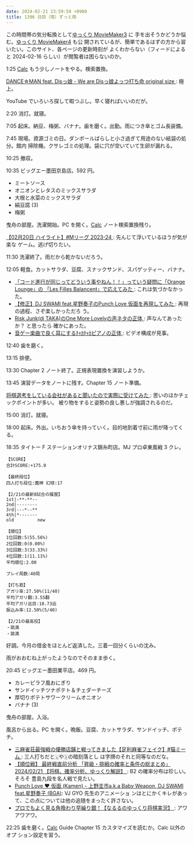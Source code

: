```yaml
---
date: 2024-02-21 23:59:59 +0900
title: 1396 日目（雨）ずっと雨
---
```


この時間帯の気分転換として[ゆっくり MovieMaker3](https://manjubox.net/ymm3/) に
手を出そうかどうか悩む。[ゆっくり MovieMaker4](https://manjubox.net/ymm4/) も公
開されているが、簡単であるはずの方から習いたい。このサイト、各ページの更新時刻が
よくわからない（フィードによると 2024-02-16 らしい）が閲覧者は困らないのか。

1:25 [Calc] もう少しノートをやる。検索置換。

[DANCE☆MAN feat. Disっ娘 - We are Disっ娘よっつ打ち命 original size
](https://www.youtube.com/watch?v=HyQGNu1M4Bs): 極上。

YouTube でいろいろ探して暇つぶし。早く寝ればいいのだが。

2:20 消灯。就寝。

7:05 起床。納豆、梅粥、バナナ。歯を磨く。出勤。雨につき傘とゴム長装備。

7:45 現場。資源ゴミの日。ダンボールばらしと小さ過ぎて用途のない紙袋の処分。館内
掃除機。クサレゴミの処理。袋に穴が空いていて生卵が漏れる。

10:25 撤収。

10:35 ビッグエー墨田京島店。592 円。

* ミートソース
* オニオンとレタスのミックスサラダ
* 大根と水菜のミックスサラダ
* 絹豆腐 (3)
* 梅粥

曳舟の部屋。洗濯開始。PC を開く。[Calc] ノート検索置換残り。

[【02月20日 ハイライト】#Mリーグ 2023-24
](https://www.youtube.com/watch?v=YNsGtyoggKA): 先んじて浮いているほうが気が楽な
ゲーム。逃げ切りたい。

11:30 洗濯終了。雨だから乾かないだろう。

12:05 軽食。カットサラダ、豆腐、スナックサンド、スパゲッティー、バナナ。

* [「コード進行が同じってどういう事やねん！！」っていう疑問に「Orange Lounge」の
  「Les Filles Balancent」で応えてみた
  ](https://www.youtube.com/watch?v=RKgsBw4aqqk): これは気づかなかった。
* [【修正】DJ SWAMI feat.星野奏子のPunch Love 仮面を再現してみた
  ](https://www.youtube.com/watch?v=8dFFOchsSSQ): 再現の過程、さぞ楽しかっただろ
  う。
* [Risk Junk(dj TAKA)のOne More Lovelyの声ネタの正体
  ](https://www.youtube.com/watch?v=wZPHgr58SCI): 声なんてあったか？ と思ったら
  確かにあった。
* [音ゲー楽曲で良く耳にするﾁｬｶﾁｬｶピアノの正体
  ](https://www.youtube.com/watch?v=Vp1ywNQgKWQ): ビデオ構成が見事。

12:40 歯を磨く。

13:15 排便。

13:30 Chapter 2 ノート終了。正規表現置換を演習しようか。

13:45 演習データをノートに残す。Chapter 15 ノート準備。

[将棋選考をしている会社があると聞いたので実際に受けてみた
](https://www.youtube.com/watch?v=74pH6G-B5wQ): 思いのほかチェックポイントが多い。
被り物をすると姿勢の良し悪しが強調されるのだ。

15:00 消灯。就寝。

18:00 起床。外出。いちおう傘を持っていく。目的地到着寸前に雨が降ってくる。

18:35 タイトー F ステーションオリナス錦糸町店。MJ プロ卓東風戦 3 クレ。

```text
【SCORE】
合計SCORE:+175.0

【最終段位】
四人打ち段位:魔神 幻球:17

【2/21の最新8試合の履歴】
1st|-**-**--
2nd|--------
3rd|---*--**
4th|*-------
old         new

【順位】
1位回数:5(55.56%)
2位回数:0(0.00%)
3位回数:3(33.33%)
4位回数:1(11.11%)
平均順位:2.00

プレイ局数:40局

【打ち筋】
アガリ率:27.50%(11/40)
平均アガリ翻:3.55翻
平均アガリ巡目:10.73巡
振込み率:12.50%(5/40)

【2/21の最高役】
・跳満
・跳満
```

好調。今月の借金をほとんど返済した。三着一回分くらいの沈み。

雨がおおむね上がったようなのでそのまま歩く。

20:45 ビッグエー墨田業平店。469 円。

* カレーピラフ風おにぎり
* サンドイッチツナポテト＆チェダーチーズ
* 厚切りポテトサワークリームオニオン
* バナナ (3)

曳舟の部屋。入浴。

風呂から出る。PC を開く。晩飯。豆腐、カットサラダ、サンドイッチ、ポテチ。

* [三麻雀荘最強戦の優勝店舗と戦ってきました【足利麻雀フェイク】#猫ミーム
  ](https://www.youtube.com/watch?v=vYIMzUJZAw0): 三人打ちだと🀇や🀏の暗刻落とし
  は字牌のそれと同等なのだな。
* [【順位戦】 最終戦直前分析 「昇級・挑戦の確率と条件の総まとめ」 2024/02/21
  【将棋、確率分析、ゆっくり解説】
  ](https://www.youtube.com/watch?v=le5tQ6JsQws): B2 の確率分布は珍しい。そろそ
  豊島九段を名人戦で見たい。
* [Punch Love ♥ 仮面 (Kamen) - 上野圭市a.k.a Baby Weapon, DJ SWAMI feat.星野奏子
  (BGA)](https://www.youtube.com/watch?v=K8BC9lR9a1o): VJ GYO 先生のアニメーショ
  ンはとにかくキレがあって、この点については他の追随をまったく許さない。
* [プロでもよく見る角換わり早繰り銀！【なるるのゆっくり将棋実況】
  ](https://www.youtube.com/watch?v=Q4f1DVlfQ6M): アワアワアワ。

22:25 歯を磨く。[Calc] Guide Chapter 15 カスタマイズを読むか。Calc 以外のオプ
ション設定を習う。

[Calc]: https://documentation.libreoffice.org/en/english-documentation/calc/
